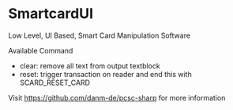 # SmartcardUI
Low Level, UI Based, Smart Card Manipulation Software

Available Command
* clear: remove all text from output textblock
* reset: trigger transaction on reader and end this with SCARD_RESET_CARD

Visit https://github.com/danm-de/pcsc-sharp for more information
